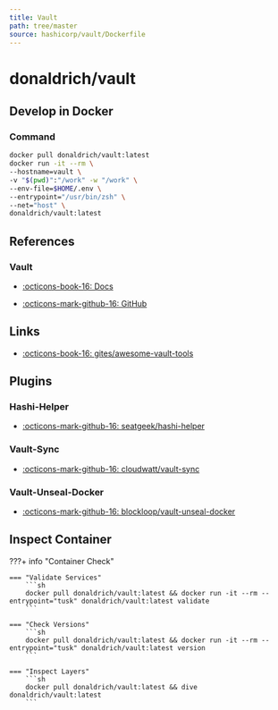 ```yaml
---
title: Vault
path: tree/master
source: hashicorp/vault/Dockerfile
---
```



# donaldrich/vault

## Develop in Docker

### Command

```sh
docker pull donaldrich/vault:latest
docker run -it --rm \
--hostname=vault \
-v "$(pwd)":"/work" -w "/work" \
--env-file=$HOME/.env \
--entrypoint="/usr/bin/zsh" \
--net="host" \
donaldrich/vault:latest
```

## References

### Vault

* [:octicons-book-16: Docs](https://www.vaultproject.io)

* [:octicons-mark-github-16: GitHub](https://github.com/hashicorp/vault)
## Links

* [:octicons-book-16: gites/awesome-vault-tools](https://github.com/gites/awesome-vault-tools)

## Plugins

### Hashi-Helper

* [:octicons-mark-github-16: seatgeek/hashi-helper](https://github.com/seatgeek/hashi-helper)

### Vault-Sync

* [:octicons-mark-github-16: cloudwatt/vault-sync](https://github.com/cloudwatt/vault-sync)

### Vault-Unseal-Docker

* [:octicons-mark-github-16: blockloop/vault-unseal-docker](https://github.com/blockloop/vault-unseal-docker)

## Inspect Container

???+ info "Container Check"

    === "Validate Services"
        ```sh
        docker pull donaldrich/vault:latest && docker run -it --rm --entrypoint="tusk" donaldrich/vault:latest validate
        ```

    === "Check Versions"
        ```sh
        docker pull donaldrich/vault:latest && docker run -it --rm --entrypoint="tusk" donaldrich/vault:latest version
        ```

    === "Inspect Layers"
        ```sh
        docker pull donaldrich/vault:latest && dive donaldrich/vault:latest
        ```